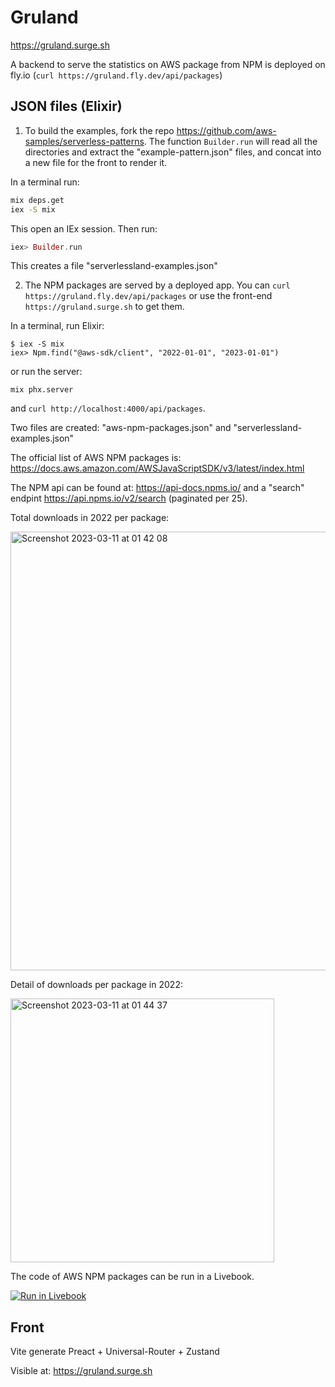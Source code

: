 # Gruland

<https://gruland.surge.sh>

A backend to serve the statistics on AWS package from NPM is deployed on fly.io (`curl https://gruland.fly.dev/api/packages`)

## JSON files (Elixir)

1. To build the examples, fork the repo <https://github.com/aws-samples/serverless-patterns>.
   The function `Builder.run` will read all the directories and extract the "example-pattern.json" files, and concat into a new file for the front to render it.

In a terminal run:

```bash
mix deps.get
iex -S mix
```

This open an IEx session. Then run:

```elixir
iex> Builder.run
```

This creates a file "serverlessland-examples.json"

2. The NPM packages are served by a deployed app. You can `curl https://gruland.fly.dev/api/packages` or use the front-end `https://gruland.surge.sh` to get them.

In a terminal, run Elixir:

```
$ iex -S mix
iex> Npm.find("@aws-sdk/client", "2022-01-01", "2023-01-01")
```

or run the server:

```
mix phx.server
```

and `curl http://localhost:4000/api/packages`.

Two files are created: "aws-npm-packages.json" and "serverlessland-examples.json"

The official list of AWS NPM packages is: <https://docs.aws.amazon.com/AWSJavaScriptSDK/v3/latest/index.html>

The NPM api can be found at: <https://api-docs.npms.io/> and a "search" endpint <https://api.npms.io/v2/search> (paginated per 25).

Total downloads in 2022 per package:

<img width="702" alt="Screenshot 2023-03-11 at 01 42 08" src="https://user-images.githubusercontent.com/6793008/224469567-eca61d3d-448c-4689-ac94-7acdf4f9a8ac.png">

Detail of downloads per package in 2022:

<img width="422" alt="Screenshot 2023-03-11 at 01 44 37" src="https://user-images.githubusercontent.com/6793008/224469675-a996a21a-d885-4eb8-a67b-9756ce733c45.png">

The code of AWS NPM packages can be run in a Livebook.

[![Run in Livebook](https://livebook.dev/badge/v1/blue.svg)](https://livebook.dev/run?url=https://github.com/ndrean/gruland/blob/main/livebook.livemd)

## Front

Vite generate Preact + Universal-Router + Zustand

Visible at: <https://gruland.surge.sh>
